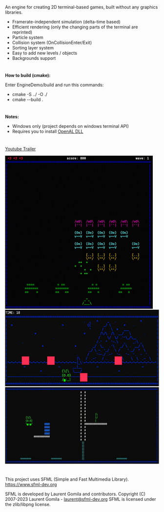 An engine for creating 2D terminal-based games, built without any graphics libraries.

- Framerate-independent simulation (delta-time based)
- Efficient rendering (only the changing parts of the terminal are reprinted)
- Particle system
- Collision system (OnCollisionEnter/Exit)
- Sorting layer system
- Easy to add new levels / objects
- Backgrounds support

#
<b>How to build (cmake):</b>

Enter EngineDemo/build and run this commands:
- cmake -S ../ -O ./
- cmake --build .

#
<b>Notes:</b>
- Windows only (project depends on windows terminal API)
- Requires you to install [OpenAL DLL](https://www.openal.org/downloads/)

#
[Youtube Trailer](https://www.youtube.com/watch?v=TqpGVI95oNU&ab_channel=Nicol%C3%B2Bertoli)

<img src="screenshots/screen1.png" style="height:500px; max-width:100%;">
<img src="screenshots/screen2.png" style="height:250px; max-width:100%;">
<img src="screenshots/screen3.png" style="height:250px; max-width:100%;">

#
This project uses SFML (Simple and Fast Multimedia Library). https://www.sfml-dev.org

SFML is developed by Laurent Gomila and contributors.
Copyright (C) 2007-2023 Laurent Gomila - laurent@sfml-dev.org
SFML is licensed under the zlib/libpng license.
